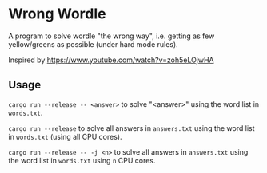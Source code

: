 # Wrong Wordle

A program to solve wordle "the wrong way", i.e. getting as few yellow/greens as possible (under hard mode rules).

Inspired by https://www.youtube.com/watch?v=zoh5eLOjwHA

## Usage

`cargo run --release -- <answer>` to solve "\<answer>" using the word list in `words.txt`.

`cargo run --release` to solve all answers in `answers.txt` using the word list in `words.txt` (using all CPU cores).

`cargo run --release -- -j <n>` to solve all answers in `answers.txt` using the word list in `words.txt` using `n` CPU cores.
